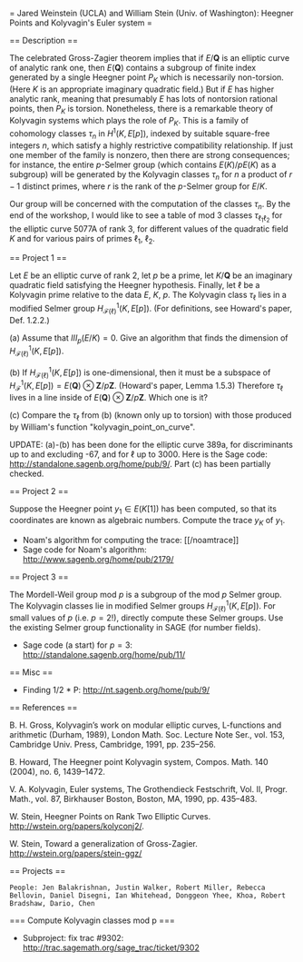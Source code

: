 = Jared Weinstein (UCLA) and William Stein (Univ. of Washington): Heegner Points and Kolyvagin's Euler system =

== Description ==

The celebrated Gross-Zagier theorem implies that if $E/\mathbf{Q}$ is
an elliptic curve of analytic rank one, then $E(\mathbf{Q})$ contains a
subgroup of finite index generated by a single Heegner point $P_K$
which is necessarily non-torsion.   (Here $K$ is an appropriate
imaginary quadratic field.)  But if $E$ has higher analytic rank,
meaning that presumably $E$ has lots of nontorsion rational points,
then $P_K$ is torsion.  Nonetheless, there is a remarkable theory of
Kolyvagin systems which plays the role of $P_K$.  This is a family of
cohomology classes $\tau_n$ in $H^1(K,E[p])$, indexed by suitable
square-free integers $n$, which satisfy a highly restrictive
compatibility relationship.   If just one member of the family is
nonzero, then there are strong consequences;  for instance, the entire
$p$-Selmer group (which contains $E(K)/pE(K)$ as a subgroup) will be
generated by the Kolyvagin classes $\tau_n$ for $n$ a product of $r-1$
distinct primes, where $r$ is the rank of the $p$-Selmer group for
$E/K$.


Our group will be concerned with the computation of the classes
$\tau_n$.   By the end of the workshop, I would like to see a table of
mod 3 classes $\tau_{\ell_1 \ell_2}$ for the elliptic curve 5077A of
rank 3, for different values of the quadratic field $K$ and for
various pairs of primes $\ell_1$, $\ell_2$.

== Project 1 ==

Let $E$ be an elliptic curve of rank 2, let $p$ be a prime, let $K/\mathbf{Q}$
be an imaginary quadratic field satisfying the Heegner hypothesis.  Finally, let $\ell$ be a 
Kolyvagin prime relative to the data $E$, $K$, $p$.  The Kolyvagin class $\tau_\ell$ lies in a modified Selmer group
$H^1_{\mathcal{F}(\ell)}(K,E[p])$.  (For definitions, see Howard's paper, Def. 1.2.2.)  

(a) Assume that $III_p(E/K)=0$.  Give an algorithm that finds the dimension of $H^1_{\mathcal{F}(\ell)}(K,E[p])$.

(b) If $H^1_{\mathcal{F}(\ell)}(K,E[p])$ is one-dimensional, then it must be a subspace of 
$H^1_{\mathcal{F}}(K,E[p])=E(\mathbf{Q})\otimes\mathbf{Z}/p\mathbf{Z}$. (Howard's paper, Lemma 1.5.3)  Therefore
$\tau_\ell$ lives in a line inside of $E(\mathbf{Q})\otimes\mathbf{Z}/p\mathbf{Z}$.  Which one is it?  

(c) Compare the $\tau_\ell$ from (b) (known only up to torsion) with those produced by William's function "kolyvagin_point_on_curve".

UPDATE:  (a)-(b) has been done for the elliptic curve 389a, for discriminants up to and excluding -67, and for $\ell$ up to $3000$. Here is the Sage code: http://standalone.sagenb.org/home/pub/9/.  Part (c) has been partially checked.

== Project 2 ==

Suppose the Heegner point $y_1\in E(K[1])$ has been computed, so that its coordinates are known as algebraic numbers.  Compute the trace $y_K$ of $y_1$.  

 * Noam's algorithm for computing the trace: [[/noamtrace]]
 * Sage code for Noam's algorithm: http://www.sagenb.org/home/pub/2179/
    

== Project 3 ==

The Mordell-Weil group mod $p$ is a subgroup of the mod $p$ Selmer group.  The Kolyvagin classes lie in modified Selmer groups $H^1_{\mathcal{F}(\ell)}(K,E[p])$.  For small values of $p$ (i.e. $p=2$!), directly compute these Selmer groups.  Use the existing Selmer group functionality in SAGE (for number fields).

 * Sage code (a start) for $p=3$: http://standalone.sagenb.org/home/pub/11/

== Misc ==


 * Finding 1/2 * P:    http://nt.sagenb.org/home/pub/9/


== References ==

B. H. Gross, Kolyvagin’s work on modular elliptic curves, L-functions
and arithmetic (Durham, 1989), London Math. Soc. Lecture Note Ser.,
vol. 153, Cambridge Univ. Press, Cambridge, 1991, pp. 235–256.

B. Howard, The Heegner point Kolyvagin system, Compos. Math. 140
(2004), no. 6, 1439–1472.

V. A. Kolyvagin, Euler systems, The Grothendieck Festschrift, Vol. II,
Progr. Math., vol. 87, Birkhauser Boston, Boston, MA, 1990, pp.
435–483.

W. Stein,  Heegner Points on Rank Two Elliptic Curves.
http://wstein.org/papers/kolyconj2/.

W. Stein, Toward a generalization of Gross-Zagier.  http://wstein.org/papers/stein-ggz/

== Projects ==

    People: Jen Balakrishnan, Justin Walker, Robert Miller, Rebecca Bellovin, Daniel Disegni, Ian Whitehead, Donggeon Yhee, Khoa, Robert Bradshaw, Dario, Chen

=== Compute Kolyvagin classes mod p ===

 * Subproject: fix trac #9302: http://trac.sagemath.org/sage_trac/ticket/9302
